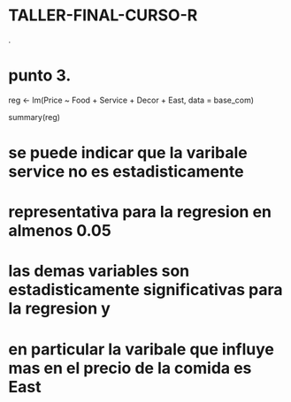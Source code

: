 # TALLER-FINAL-CURSO-R








.
# punto 3.


reg <- lm(Price ~ Food + Service + Decor + East, data = base_com)

summary(reg) 

# se puede indicar que la varibale service no es estadisticamente
# representativa para la regresion en almenos 0.05
# las demas variables son estadisticamente significativas para la regresion y 
# en particular la varibale que influye mas en el precio de la comida es East
